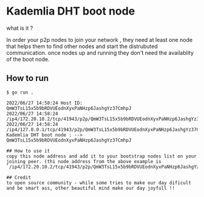 # Kademlia DHT boot node 

what is it ? 

In order your p2p nodes to join your network , they need at least one node that helps them to find other nodes and start the distrubuted communication. once nodes up and running they don't need the availablity of the boot node. 


## How to run

```shell
$ go run .

2022/06/27 14:58:24 Host ID: QmW3TsL15x5b9bRDVUEodnXyxPaNHzp6JashgYz37CmhpJ
2022/06/27 14:58:24   /ip4/172.20.10.2/tcp/41943/p2p/QmW3TsL15x5b9bRDVUEodnXyxPaNHzp6JashgYz37CmhpJ
2022/06/27 14:58:24   /ip4/127.0.0.1/tcp/41943/p2p/QmW3TsL15x5b9bRDVUEodnXyxPaNHzp6JashgYz37CmhpJ
Kademlia DHT boot node : -->  QmW3TsL15x5b9bRDVUEodnXyxPaNHzp6JashgYz37CmhpJ

## How to use it
copy this node address and add it to your bootstrap nodes list on your joining peer. (thi node address from the above example is `/ip4/172.20.10.2/tcp/41943/p2p/QmW3TsL15x5b9bRDVUEodnXyxPaNHzp6JashgYz37CmhpJ`)

## Credit
to open source community - while some tries to make our day dificult and be smart ass, other beautiful mind make our day joyfull !! 